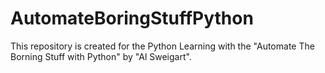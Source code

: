 # AutomateBoringStuffPython
This repository is created for the Python Learning with the "Automate The Borning Stuff with Python" by "Al Sweigart".
